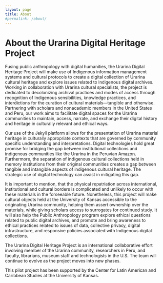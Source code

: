 ```yaml
---
layout: page
title: About
#permalink: /about/
---
```


# About the Urarina Digital Heritage Project

Fusing public anthropology with digital humanities, the Urarina Digital Heritage Project will make use of Indigenous information management systems and cultural protocols to create a digital collection of Urarina cultural heritage and explore issues related to Indigenous digital archives. Working in collaboration with Urarina cultural specialists, the project is dedicated to decolonizing archival practices and modes of access through recognition of Indigenous sensibilities, knowledge practices, and interdictions for the curation of cultural materials—tangible and otherwise. Partnering with scholars and nonacademic members in the United States and Peru, our work aims to facilitate digital spaces for the Urarina communities to maintain, access, narrate, and exchange their digital history and heritage in culturally relevant and ethical ways.

Our use of the Jekyll platform allows for the presentation of Urarina material heritage in culturally appropriate contexts that are governed by community specific understanding and interpretations. Digital technologies hold great promise for bridging the gap between institutional collections and indigenous communities like the Urarina in the Peruvian Amazon. Furthermore, the separation of indigenous cultural collections held in memory institutions from their original communities creates a gap between tangible and intangible aspects of indigenous cultural heritage. The strategic use of digital technology can assist in mitigating this gap.

It is important to mention, that the physical repatriation across international, institutional and cultural borders is complicated and unlikely to occur with these materials in the forseeable future. Nonetheless, this project will make cultural objects held at the University of Kansas accessible to the originating Urarina community, helping them assert ownership over the materials, while giving scholars access to surrogates for continued study. It will also help the Public Anthropology program explore ethical questions related to public digital archives, and promote and bring awareness to ethical practices related to issues of data, collective privacy, digital infrastructure, and responsive policies associated with Indigenous digital collections.

The Urarina Digital Heritage Project is an international collaborative effort involving member of the Urarina community, researchers in Peru, and faculty, librarians, museum staff and technologists in the U.S. The team will continue to evolve as the project moves into new phases.

This pilot project has been supported by the Center for Latin American and Caribbean Studies at the University of Kansas.
